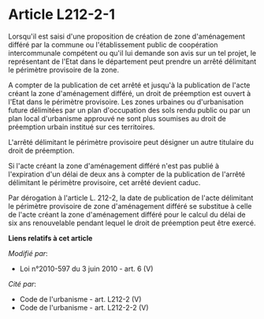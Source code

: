 # Article L212-2-1

Lorsqu'il est saisi d'une proposition de création de zone d'aménagement différé par la commune ou l'établissement public de
coopération intercommunale compétent ou qu'il lui demande son avis sur un tel projet, le représentant de l'Etat dans le
département peut prendre un arrêté délimitant le périmètre provisoire de la zone. 

A compter de la publication de cet arrêté et jusqu'à la publication de l'acte créant la zone d'aménagement différé, un droit
de préemption est ouvert à l'Etat dans le périmètre provisoire. Les zones urbaines ou d'urbanisation future délimitées par un
plan d'occupation des sols rendu public ou par un plan local d'urbanisme approuvé ne sont plus soumises au droit de
préemption urbain institué sur ces territoires. 

L'arrêté délimitant le périmètre provisoire peut désigner un autre titulaire du droit de préemption. 

Si l'acte créant la zone d'aménagement différé n'est pas publié à l'expiration d'un délai de deux ans à compter de la
publication de l'arrêté délimitant le périmètre provisoire, cet arrêté devient caduc. 

Par dérogation à l'article L. 212-2, la date de publication de l'acte délimitant le périmètre provisoire de zone
d'aménagement différé se substitue à celle de l'acte créant la zone d'aménagement différé pour le calcul du délai de six ans
renouvelable pendant lequel le droit de préemption peut être exercé.

**Liens relatifs à cet article**

_Modifié par_:

  - Loi n°2010-597 du 3 juin 2010 - art. 6 (V)

_Cité par_:

  - Code de l'urbanisme - art. L212-2 (V)
  - Code de l'urbanisme - art. L212-2-2 (V)
